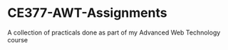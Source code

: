 # CE377-AWT-Assignments
A collection of practicals done as part of my Advanced Web Technology course
